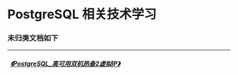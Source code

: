 # PostgreSQL 相关技术学习

### 未归类文档如下  
----  
#####    [《PostgreSQL_高可用双机热备2虚拟IP》](PostgreSQL_HA_with_primary_standby_2vip/README.md) 

